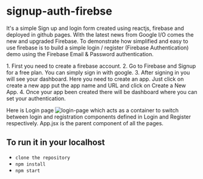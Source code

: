 # signup-auth-firebse
It's a simple Sign up and login form created using reactjs, firebase and deployed in github pages. With the latest news from Google I/O comes the new and upgraded Firebase. To demonstrate how simplified and easy to use firebase is to build a simple login / register (Firebase Authentication) demo using the Firebase Email & Password authentication.

<p>
  1. First you need to create a firebase account.
  2. Go to Firebase and Signup for a free plan. You can simply sign in with google.
  3. After signing in you will see your dashboard. Here you need to create an app. Just click on create a new app put the app name and URL and click on Create a New      App.
  4. Once your app been created there will be dashboard where you can set your authentication. 
</p>

Here is Login page ![login-page](http://url/to/login-page.png?raw=true "Login-Page") which acts as a container to switch between login and registration 
components defined in Login and Register respectively. App.jsx is the parent component of all the pages.

## To run it in your localhost 

  - `clone the repository`
  - `npm install`
  - `npm start`

